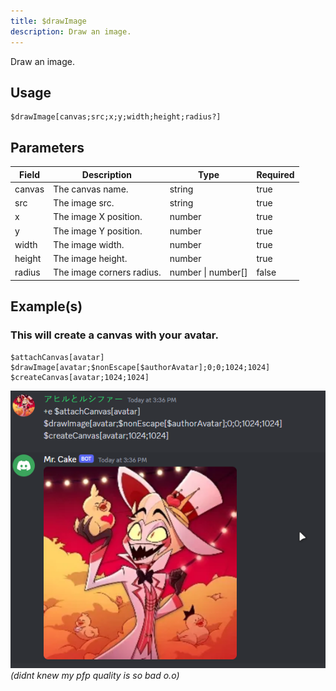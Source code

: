 ```yaml
---
title: $drawImage
description: Draw an image.
---
```


Draw an image.
## Usage
```
$drawImage[canvas;src;x;y;width;height;radius?]
```

## Parameters
| Field | Description | Type | Required |
| --- | --- | --- | --- |
| canvas | The canvas name. | string | true |
| src | The image src. | string | true |
| x | The image X position. | number | true |
| y | The image Y position. | number | true |
| width | The image width. | number | true |
| height | The image height. | number | true |
| radius | The image corners radius. | number \| number[] | false |

## Example(s)

### This will create a canvas with your avatar.

```
$attachCanvas[avatar]
$drawImage[avatar;$nonEscape[$authorAvatar];0;0;1024;1024]
$createCanvas[avatar;1024;1024]
```

![Preview](../../../assets/showcases/avatar.png)
*(didnt knew my pfp quality is so bad o.o)*